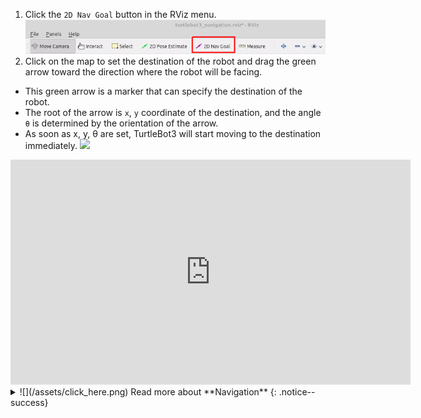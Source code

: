 
1. Click the `2D Nav Goal` button in the RViz menu.  
  ![](/assets/images/platform/turtlebot3/navigation/2d_nav_goal_button.png)
2. Click on the map to set the destination of the robot and drag the green arrow toward the direction where the robot will be facing. 
  - This green arrow is a marker that can specify the destination of the robot. 
  - The root of the arrow is `x`, `y` coordinate of the destination, and the angle `θ` is determined by the orientation of the arrow.
  - As soon as x, y, &theta; are set, TurtleBot3 will start moving to the destination immediately.
  ![](/assets/images/platform/turtlebot3/navigation/2d_nav_goal.png)

<iframe width="640" height="360" src="https://www.youtube.com/embed/VYlMywwYALU" frameborder="0" allowfullscreen></iframe>

<details>
<summary id="summary_for_foreins" style="outline: inherit;">
![](/assets/click_here.png) Read more about **Navigation**
{: .notice--success}
</summary>
- The robot will create a path to reach to the Navigation Goal based on the global path planner. Then, the robot moves along the path. If an obstacle is placed in the path, the Navigation will use local path planner to avoid the obstacle.

- Setting a Navigation Goal might fail if the path to the Navigation Goal cannot be created. If you wish to stop the robot before it reaches to the goal position, set the current position of TurtleBot3 as a Navigation Goal.

- [Official ROS Navigation Wiki][navigation]
</details>
